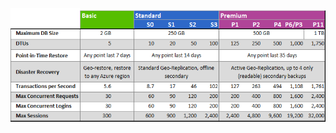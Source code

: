 ![Tarife und Leistungsebenen](./media/sql-database-service-tiers-table/sql-database-service-tiers-table.png)

<!---HONumber=AcomDC_0615_2016-->